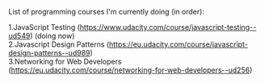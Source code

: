 List of programming courses I'm currently doing (in order):  
   
1.JavaScript Testing (https://www.udacity.com/course/javascript-testing--ud549)  (doing now)  
2.Javascript Design Patterns (https://eu.udacity.com/course/javascript-design-patterns--ud989)  
3.Networking for Web Developers (https://eu.udacity.com/course/networking-for-web-developers--ud256)  
